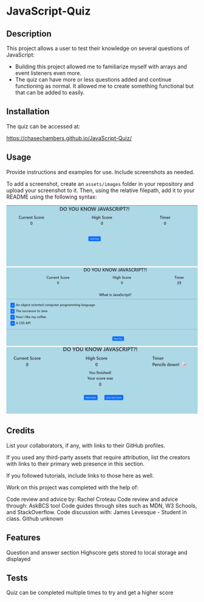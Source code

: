 # JavaScript-Quiz

## Description

This project allows a user to test their knowledge on several questions of JavaScript:

- Building this project allowed me to familiarize myself with arrays and event listeners even more.
- The quiz can have more or less questions added and continue functioning as normal. It allowed me to create something functional but that can be added to easily.

## Installation

The quiz can be accessed at:

https://chasechambers.github.io/JavaScript-Quiz/

## Usage

Provide instructions and examples for use. Include screenshots as needed.

To add a screenshot, create an `assets/images` folder in your repository and upload your screenshot to it. Then, using the relative filepath, add it to your README using the following syntax:

![Start Screen](assets/images/start_screen.png)
![Sample Question](assets/images/sample_question.png)
![Score Screen](assets/images/score_screen.png)
   
## Credits

List your collaborators, if any, with links to their GitHub profiles.

If you used any third-party assets that require attribution, list the creators with links to their primary web presence in this section.

If you followed tutorials, include links to those here as well.

Work on this project was completed with the help of:

Code review and advice by: Rachel Croteau
Code review and advice through: AskBCS tool
Code guides through sites such as MDN, W3 Schools, and StackOverflow.
Code discussion with: James Levesque - Student in class. Github unknown


## Features

Question and answer section
Highscore gets stored to local storage and displayed


## Tests

Quiz can be completed multiple times to try and get a higher score
